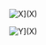 ![X]([https://raw.githubusercontent.com/dabm-git/dragonfly3d/main/Input%20Shaper/shaper_calibrate_x.png)](X)


![Y]([https://raw.githubusercontent.com/dabm-git/dragonfly3d/main/Input%20Shaper/shaper_calibrate_y.png)](X)

